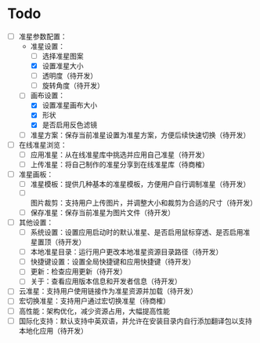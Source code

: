 # Todo

- [ ] 准星参数配置：
  - 准星设置：
    - [ ] 选择准星图案
    - [x] 设置准星大小
    - [ ] 透明度（待开发）
    - [ ] 旋转角度（待开发）
  - [ ] 画布设置：
    - [x] 设置准星画布大小
    - [x] 形状
    - [x] 是否启用反色滤镜
  - [ ] 准星方案：保存当前准星设置为准星方案，方便后续快速切换（待开发）
- [ ] 在线准星浏览：
  - [ ] 应用准星：从在线准星库中挑选并应用自己准星（待开发）
  - [ ] 上传准星：将自己制作的准星分享到在线准星库（待商榷）
- [ ] 准星画板：
  - [ ] 准星模板：提供几种基本的准星模板，方便用户自行调制准星（待开发）
  - [ ] 图片裁剪：支持用户上传图片，并调整大小和裁剪为合适的尺寸（待开发）
  - [ ] 保存准星：保存当前准星为图片文件（待开发）
- [ ] 其他设置：
  - [ ] 系统设置：设置应用启动时的默认准星、是否启用鼠标穿透、是否启用准星置顶（待开发）
  - [ ] 本地准星目录：运行用户更改本地准星资源目录路径（待开发）
  - [ ] 快捷键设置：设置全局快捷键和应用快捷键（待开发）
  - [ ] 更新：检查应用更新（待开发）
  - [ ] 关于：查看应用版本信息和开发者信息（待开发）
- [ ] 云准星：支持用户使用链接作为准星资源并加载（待开发）
- [ ] 宏切换准星：支持用户通过宏切换准星（待商榷）
- [ ] 高性能：架构优化，减少资源占用，大幅提高性能
- [ ] 国际化支持：默认支持中英双语，并允许在安装目录内自行添加翻译包以支持本地化应用（待开发）
